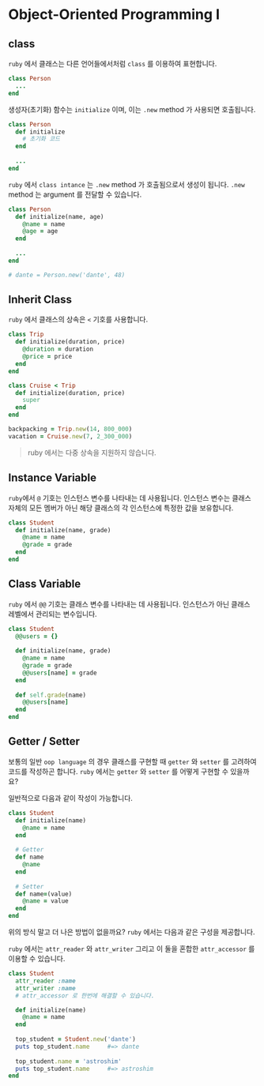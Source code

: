 # Object-Oriented Programming I

## class

`ruby` 에서 클래스는 다른 언어들에서처럼 `class` 를 이용하여 표현합니다.

```ruby
class Person
  ...
end
```

생성자(초기화) 함수는 `initialize` 이며, 이는 `.new` method 가 사용되면 호출됩니다.

```ruby
class Person
  def initialize
    # 초기화 코드
  end
  
  ...
end
```

`ruby` 에서 `class intance` 는 `.new` method 가 호출됨으로서 생성이 됩니다. `.new` method 는 argument 를 전달할 수 있습니다.

```ruby
class Person
  def initialize(name, age)
    @name = name
    @age = age
  end
  
  ...
end

# dante = Person.new('dante', 48)
```

## Inherit Class

`ruby` 에서 클래스의 상속은 `<` 기호를 사용합니다.

```ruby
class Trip
  def initialize(duration, price)
    @duration = duration
    @price = price
  end
end

class Cruise < Trip
  def initialize(duration, price)
    super
  end
end

backpacking = Trip.new(14, 800_000)
vacation = Cruise.new(7, 2_300_000)
```

> ruby 에서는 다중 상속을 지원하지 않습니다.

## Instance Variable

`ruby`에서 `@` 기호는 인스턴스 변수를 나타내는 데 사용됩니다. 인스턴스 변수는 클래스 자체의 모든 멤버가 아닌 해당 클래스의 각 인스턴스에 특정한 값을 보유합니다.

```ruby
class Student
  def initialize(name, grade)
    @name = name
    @grade = grade
  end
end
```

## Class Variable

`ruby` 에서 `@@` 기호는 클래스 변수를 나타내는 데 사용됩니다. 인스턴스가 아닌 클래스 레벨에서 관리되는 변수입니다.

```ruby
class Student
  @@users = {}
  
  def initialize(name, grade)
    @name = name
    @grade = grade
    @@users[name] = grade
  end
  
  def self.grade(name)
    @@users[name]
  end
end
```

## Getter / Setter

보통의 일반 `oop language` 의 경우 클래스를 구현할 때 `getter` 와 `setter` 를 고려하여 코드를 작성하곤 합니다. `ruby` 에서는 `getter` 와 `setter` 를 어떻게 구현할 수 있을까요?

일반적으로 다음과 같이 작성이 가능합니다.

```ruby
class Student
  def initialize(name)
    @name = name
  end
  
  # Getter
  def name
    @name
  end
  
  # Setter
  def name=(value)
    @name = value
  end
end
```

위의 방식 말고 더 나은 방법이 없을까요? `ruby` 에서는 다음과 같은 구성을 제공합니다.

`ruby` 에서는 `attr_reader` 와 `attr_writer` 그리고 이 둘을 혼합한 `attr_accessor` 를 이용할 수 있습니다.

```ruby
class Student
  attr_reader :name
  attr_writer :name
  # attr_accessor 로 한번에 해결할 수 있습니다.

  def initialize(name)
    @name = name
  end
  
  top_student = Student.new('dante')
  puts top_student.name     #=> dante
  
  top_student.name = 'astroshim'
  puts top_student.name     #=> astroshim
end
```

